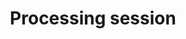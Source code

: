 ---
title: Processing session
Order: 4
Theme: gui
Icon: fas fa-business-time
Description : Configure your first processing session.
StartPage : getting-started
Duration : 40m
visible : true
---